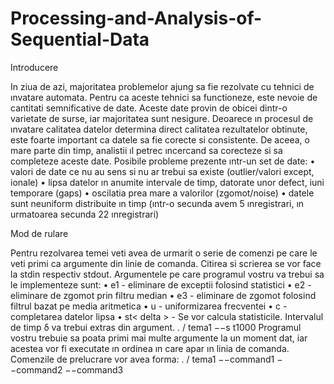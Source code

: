 # Processing-and-Analysis-of-Sequential-Data

Introducere

In ziua de azi, majoritatea problemelor ajung sa fie rezolvate cu tehnici de ınvatare automata.
Pentru ca aceste tehnici sa functioneze, este nevoie de cantitati semnificative de date. Aceste
date provin de obicei dintr-o varietate de surse, iar majoritatea sunt nesigure. Deoarece ın
procesul de ınvatare calitatea datelor determina direct calitatea rezultatelor obtinute, este
foarte important ca datele sa fie corecte si consistente. De aceea, o mare parte din timp,
analistii ıl petrec ıncercand sa corecteze si sa completeze aceste date.
Posibile probleme prezente ıntr-un set de date:
• valori de date ce nu au sens si nu ar trebui sa existe (outlier/valori except, ionale)
• lipsa datelor ın anumite intervale de timp, datorate unor defect, iuni temporare (gaps)
• oscilatia prea mare a valorilor (zgomot/noise)
• datele sunt neuniform distribuite ın timp (ıntr-o secunda avem 5 ınregistrari, ın urmatoarea
secunda 22 ınregistrari)


Mod de rulare

Pentru rezolvarea temei veti avea de urmarit o serie de comenzi pe care le veti primi ca
argumente din linie de comanda. Citirea si scrierea se vor face la stdin respectiv stdout.
Argumentele pe care programul vostru va trebui sa le implementeze sunt:
• e1 - eliminare de exceptii folosind statistici
• e2 - eliminare de zgomot prin filtru median
• e3 - eliminare de zgomot folosind filtrul bazat pe media aritmetica
• u - uniformizarea frecventei
• c - completarea datelor lipsa
• st< delta > - Se vor calcula statisticile. Intervalul
de timp δ va trebui extras din argument.
. / tema1 −−s t1000
Programul vostru trebuie sa poata primi mai multe argumente la un moment dat, iar acestea
vor fi executate ın ordinea ın care apar ın linia de comanda. Comenzile de prelucrare vor
avea forma:
. / tema1 −−command1 −−command2 −−command3

